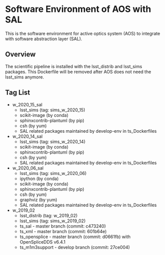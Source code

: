 # Software Environment of AOS with SAL

This is the software environment for active optics system (AOS) to integrate with software abstraction layer (SAL).

## Overview

The scientific pipeline is installed with the lsst_distrib and lsst_sims packages. This Dockerfile will be removed after AOS does not need the lsst_sims anymore.

## Tag List

- w_2020_15_sal
  - lsst_sims (tag: sims_w_2020_15)
  - scikit-image (by conda)
  - sphinxcontrib-plantuml (by pip)
  - csh (by yum)
  - SAL related packages maintained by develop-env in ts_Dockerfiles
- w_2020_14_sal
  - lsst_sims (tag: sims_w_2020_14)
  - scikit-image (by conda)
  - sphinxcontrib-plantuml (by pip)
  - csh (by yum)
  - SAL related packages maintained by develop-env in ts_Dockerfiles
- w_2020_06_sal
  - lsst_sims (tag: sims_w_2020_06)
  - ipython (by conda)
  - scikit-image (by conda)
  - sphinxcontrib-plantuml (by pip)
  - csh (by yum)
  - graphviz (by yum)
  - SAL related packages maintained by develop-env in ts_Dockerfiles
- w_2019_02
    - lsst_distrib (tag: w_2019_02)
    - lsst_sims (tag: sims_w_2019_02)
    - ts_sal - master branch (commit: c473240)
    - ts_xml - master branch (commit: 601b64e)
    - ts_opensplice - master branch (commit: d0661fb) with OpenSpliceDDS v6.4.1
    - ts_m1m3support - develop branch (commit: 27ce004)
